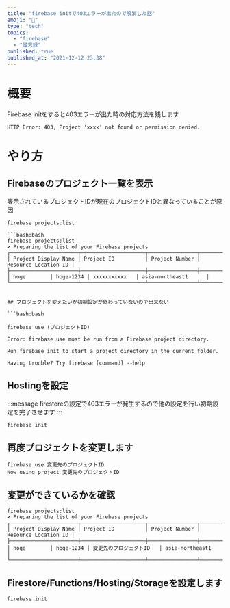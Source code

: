 ```yaml
---
title: "firebase initで403エラーが出たので解消した話"
emoji: "🚨"
type: "tech"
topics:
  - "firebase"
  - "備忘録"
published: true
published_at: "2021-12-12 23:38"
---
```


# 概要
Firebase initをすると403エラーが出た時の対応方法を残します

```bash:bash
HTTP Error: 403, Project 'xxxx' not found or permission denied.
```

# やり方

## Firebaseのプロジェクト一覧を表示
表示されているプロジェクトIDが現在のプロジェクトIDと異なっていることが原因

```bash:bash
firebase projects:list

```bash:bash
firebase projects:list                                       
✔ Preparing the list of your Firebase projects
┌──────────────────────┬─────────────────────┬────────────────┬──────────────────────┐
│ Project Display Name │ Project ID          │ Project Number │ Resource Location ID │
├──────────────────────┼─────────────────────┼────────────────┼──────────────────────┤
│ hoge        │ hoge-1234 │ xxxxxxxxxxx   │ asia-northeast1      │
└──────────────────────┴─────────────────────┴────────────────┴──────────────────────┘
```
```

## プロジェクトを変えたいが初期設定が終わっていないので出来ない

```bash:bash

firebase use (プロジェクトID)

Error: firebase use must be run from a Firebase project directory.

Run firebase init to start a project directory in the current folder.

Having trouble? Try firebase [command] --help
```

## Hostingを設定

:::message
firestoreの設定で403エラーが発生するので他の設定を行い初期設定を完了させます
:::

```bash:bash
firebase init
```

## 再度プロジェクトを変更します

```bash:bash
firebase use 変更先のプロジェクトID
Now using project 変更先のプロジェクトID
```

## 変更ができているかを確認

```bash:bash
firebase projects:list                                       
✔ Preparing the list of your Firebase projects
┌──────────────────────┬─────────────────────┬────────────────┬──────────────────────┐
│ Project Display Name │ Project ID          │ Project Number │ Resource Location ID │
├──────────────────────┼─────────────────────┼────────────────┼──────────────────────┤
│ hoge        │ hoge-1234 │ 変更先のプロジェクトID   │ asia-northeast1      │
└──────────────────────┴─────────────────────┴────────────────┴──────────────────────┘
```

## Firestore/Functions/Hosting/Storageを設定します
```bash:bash
firebase init
```